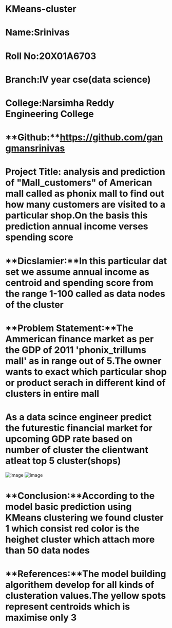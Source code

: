 # KMeans-cluster
# **Name**:Srinivas
# **Roll No**:20X01A6703
# **Branch**:lV year cse(data science)
# **College**:Narsimha Reddy Engineering College
# **Github:**https://github.com/gangmansrinivas
# **Project Title:** analysis and prediction of "Mall_customers" of American mall called as phonix mall to find out how many customers are visited to a particular shop.On the basis this prediction annual income verses spending score 
# **Dicslamier:**In this particular dat set we assume annual income as centroid and spending score from the range 1-100 called as data nodes of the cluster
# **Problem Statement:**The Ammerican finance market as per the GDP of 2011 'phonix_trillums mall' as in range out of 5.The owner wants to exact which particular shop or product serach in different kind of clusters in entire mall
# As a data scince engineer predict the futurestic financial market for upcoming GDP rate based on number of cluster the clientwant atleat top 5 cluster(shops)
![image](https://github.com/gangmansrinivas/KMeans-cluster/assets/143176194/edde10a3-a833-4741-9fd8-b39aafc921fa)
![image](https://github.com/gangmansrinivas/KMeans-cluster/assets/143176194/99d7b4fa-f14d-4ccc-b96f-7e224f4565f3)



# **Conclusion:**According to the model basic prediction using KMeans clustering we found cluster 1 which consist red color is the heighet cluster which attach more than 50 data nodes
# **References:**The model building algorithem develop for all kinds of clusteration values.The yellow spots represent centroids which is maximise only 3
